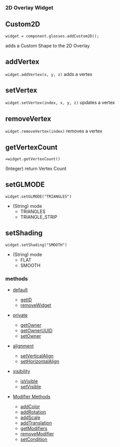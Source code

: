 ### 2D Overlay Widget
## Custom2D
`widget = component.glasses.addCustom2D();`

adds a Custom Shape to the 2D Overlay

## addVertex
`widget.addVertex(x, y, z)`
adds a vertex

## setVertex
`widget.setVertex(index, x, y, z)`
updates a vertex

## removeVertex
`widget.removeVertex(index)`
removes a vertex

## getVertexCount
`=widget.getVertexCount()`

(Integer) return Vertex Count

## setGLMODE
`widget.setGLMODE("TRIANGLES")`
* (String) mode
  * TRIANGLES
  * TRIANGLE_STRIP

## setShading
`widget.setShading("SMOOTH")`
* (String) mode
  * FLAT
  * SMOOTH


### methods
* [default](Widget_Methods_default)
  * [getID](Widget_Methods_default#getID)
  * [removeWidget](Widget_Methods_default#removeWidget)
* [private](Widget_Methods_private)
  * [getOwner](Widget_Methods_private#getOwner)
  * [getOwnerUUID](Widget_Methods_private#getOwnerUUID)
  * [setOwner](Widget_Methods_private#setOwner)
* [alignment](Widget_Methods_alignments)
  * [setVerticalAlign](Widget_Methods_alignments#setVerticalAlign)
  * [setHorizontalAlign](Widget_Methods_alignments#setHorizontalAlign)
* [visibility](Widget_Methods_visibility)
  * [isVisible](Widget_Methods_visibility#isVisible)
  * [setVisible](Widget_Methods_visibility#setVisible)
  
* [Modifier Methods](WidgetModifiers)
  * [addColor](WidgetModifiers#addColor)
  * [addRotation](WidgetModifiers#addRotation)
  * [addScale](WidgetModifiers#addScale)
  * [addTranslation](WidgetModifiers#addTranslation)
  * [getModifiers](WidgetModifierMethods#getModifiers)
  * [removeModifier](WidgetModifierMethods#removeModifier)
  * [setCondition](WidgetModifierConditions)